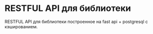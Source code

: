 # RESTFUL API для библиотеки

RESTFUL API для библиотеки построенное на fast api + postgresql с кэшированием.